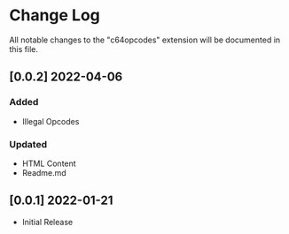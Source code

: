 # Change Log
<!--
## [1.0.1]
### Added
### Changed
### Deprecated
### Removed
### Fixed
### Security
### Updated 
-->

All notable changes to the "c64opcodes" extension will be documented in this file.
<!-- ## [v-inc] ${YEAR4}-${MONTHNUMBER}-${DATE} -->

## [0.0.2] 2022-04-06
### Added
- Illegal Opcodes
### Updated 
- HTML Content
- Readme.md


## [0.0.1] 2022-01-21
- Initial Release
